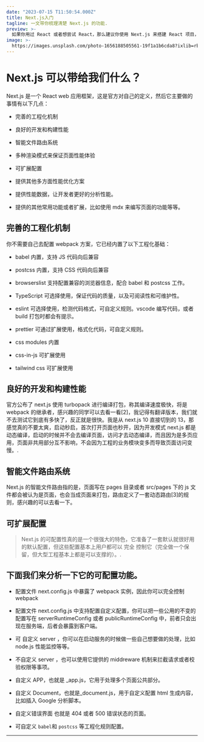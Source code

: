 ```yaml
---
date: "2023-07-15 T11:50:54.000Z"
title: Next.js入门
tagline: 一文带你梳理清楚 Next.js 的功能.
preview: >-
  如果你用过 React 或者想尝试 React，那么建议你使用 Next.js 来搭建 React 项目，本篇文章将带你详细了解 Next.JS 主要的一些功能，看它能给我们带来什么样的能力，然后再谈一下对 React 单页应用的看法。.
image: >-
  https://images.unsplash.com/photo-1656188505561-19f1a1b6cda8?ixlib=rb-1.2.1&ixid=MnwxMjA3fDB8MHxwaG90by1wYWdlfHx8fGVufDB8fHx8&auto=format&fit=crop&w=1632&q=80
---
```


# Next.js 可以带给我们什么？

Next.js 是一个 React web 应用框架，这是官方对自己的定义，然后它主要做的事情有以下几点：

- 完善的工程化机制

- 良好的开发和构建性能

- 智能文件路由系统

- 多种渲染模式来保证页面性能体验

- 可扩展配置

- 提供其他多方面性能优化方案

- 提供性能数据，让开发者更好的分析性能。

- 提供的其他常用功能或者扩展，比如使用 mdx 来编写页面的功能等等。

## 完善的工程化机制

你不需要自己去配置 webpack 方案，它已经内置了以下工程化基础：

- babel 内置，支持 JS 代码向后兼容

- postcss 内置，支持 CSS 代码向后兼容

- browserslist 支持配置兼容的浏览器信息，配合 babel 和 postcss 工作。

- TypeScript 可选择使用，保证代码的质量，以及可阅读性和可维护性。

- eslint 可选择使用，检测代码格式，可自定义规则。vscode 编写代码，或者 build 打包时都会有提示。

- prettier 可通过扩展使用，格式化代码，可自定义规则。

- css modules 内置

- css-in-js 可扩展使用

- tailwind css 可扩展使用

## 良好的开发和构建性能

官方公布了 next.js 使用 turbopack 进行编译打包，称其编译速度极快，将是 webpack 的继承者，感兴趣的同学可以去看一看[2]，我记得有翻译版本，我们就不去测试它到底有多快了，反正就是很快。我是从 next.js 10 直接切到的 13，那感觉真的不要太爽，启动秒启，首次打开页面也秒开，因为开发模式 next.js 都是动态编译，启动的时候并不会去编译页面，访问才去动态编译，而且因为是多页应用，页面非共用部分互不影响，不会因为工程的业务模块变多而导致页面访问变慢。.

## 智能文件路由系统

Next.js 的智能文件路由指的是，页面写在 pages 目录或者 src/pages 下的 js 文件都会被认为是页面，也会当成页面来打包，路由定义了一套动态路由[3]的规则，感兴趣的可以去看一下。

## 可扩展配置

> Next.js 的可配置性真的是一个很强大的特色，它准备了一套默认就很好用的默认配置，但这些配置基本上用户都可以 完全 控制它（完全做一个保留，但大型工程基本上都是可以支撑的）。.

## 下面我们来分析一下它的可配置功能。

- 配置文件 next.config.js 中暴露了 webpack 实例，因此你可以完全控制 webpack

- 配置文件 next.config.js 中支持配置自定义配置，你可以把一些公用的不变的配置写在 serverRuntimeConfig 或者 publicRuntimeConfig 中，前者只会出现在服务端，后者会暴露到客户端。

- 可 自定义 server ，你可以在启动服务的时候做一些自己想要做的处理，比如 node.js 性能监控等等。

- 不自定义 server ，也可以使用它提供的 middreware 机制来拦截请求或者校验权限等事项。

- 自定义 APP，也就是 \_app.js，它用于处理多个页面公共部分。

- 自定义 Document，也就是\_document.js，用于自定义配置 html 生成内容，比如插入 Google 分析脚本。

- 自定义错误界面 也就是 404 或者 500 错误状态的页面。

- 可自定义 `babel`和 `postcss` 等工程化规则配置。

---
